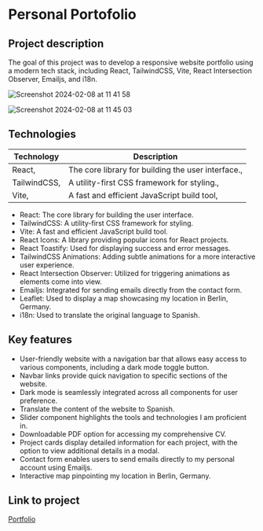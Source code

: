 # Personal Portofolio

## Project description

The goal of this project was to develop a responsive website portfolio using a modern tech stack, including React, TailwindCSS, Vite, React Intersection Observer, Emailjs, and i18n. 

![Screenshot 2024-02-08 at 11 41 58](https://github.com/tompra/devfolio/assets/143709419/be666bb9-57f4-4eec-8667-edbf7f3ef7e0)

![Screenshot 2024-02-08 at 11 45 03](https://github.com/tompra/devfolio/assets/143709419/e56ed0f4-91bd-409a-88a9-ad8a9098f146)

## Technologies

| Technology | Description | 
|----------|----------|
| React,   | The core library for building the user interface.,| 
| TailwindCSS,   | A utility-first CSS framework for styling.,| 
| Vite,   | A fast and efficient JavaScript build tool,|

- React: The core library for building the user interface.
- TailwindCSS: A utility-first CSS framework for styling.
- Vite: A fast and efficient JavaScript build tool.
- React Icons: A library providing popular icons for React projects.
- React Toastify: Used for displaying success and error messages.
- TailwindCSS Animations: Adding subtle animations for a more interactive user experience.
- React Intersection Observer: Utilized for triggering animations as elements come into view.
- Emailjs: Integrated for sending emails directly from the contact form.
- Leaflet: Used to display a map showcasing my location in Berlin, Germany.
- i18n: Used to translate the original language to Spanish.


## Key features
- User-friendly website with a navigation bar that allows easy access to various components, including a dark mode toggle button.
- Navbar links provide quick navigation to specific sections of the website.
- Dark mode is seamlessly integrated across all components for user preference.
- Translate the content of the website to Spanish.
- Slider component highlights the tools and technologies I am proficient in.
- Downloadable PDF option for accessing my comprehensive CV.
- Project cards display detailed information for each project, with the option to view additional details in a modal.
- Contact form enables users to send emails directly to my personal account using Emailjs.
- Interactive map pinpointing my location in Berlin, Germany.

## Link to project
[Portfolio](https://tomprayondev.netlify.app/)
